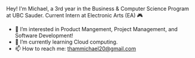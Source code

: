 Hey! I'm Michael, a 3rd year in the Business & Computer Science Program at UBC Sauder. 
Current Intern at Electronic Arts (EA) 🎮

- 👀 I’m interested in Product Mangement, Project Management, and Software Development!
- 🌱 I’m currently learning Cloud computing.
- 📫 How to reach me: thammichael20@gmail.com

<!---
miketham24/miketham24 is a ✨ special ✨ repository because its `README.md` (this file) appears on your GitHub profile.
You can click the Preview link to take a look at your changes.
--->
